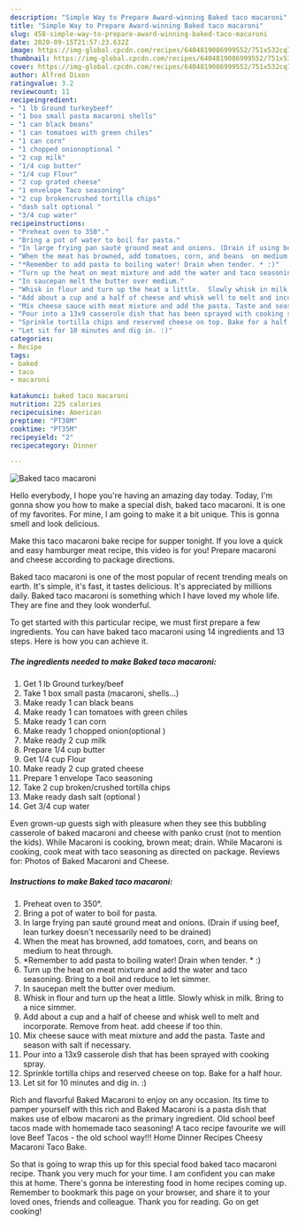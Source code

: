 ```yaml
---
description: "Simple Way to Prepare Award-winning Baked taco macaroni"
title: "Simple Way to Prepare Award-winning Baked taco macaroni"
slug: 458-simple-way-to-prepare-award-winning-baked-taco-macaroni
date: 2020-09-15T21:57:23.632Z
image: https://img-global.cpcdn.com/recipes/6404819086999552/751x532cq70/baked-taco-macaroni-recipe-main-photo.jpg
thumbnail: https://img-global.cpcdn.com/recipes/6404819086999552/751x532cq70/baked-taco-macaroni-recipe-main-photo.jpg
cover: https://img-global.cpcdn.com/recipes/6404819086999552/751x532cq70/baked-taco-macaroni-recipe-main-photo.jpg
author: Alfred Dixon
ratingvalue: 3.2
reviewcount: 11
recipeingredient:
- "1 lb Ground turkeybeef"
- "1 box small pasta macaroni shells"
- "1 can black beans"
- "1 can tomatoes with green chiles"
- "1 can corn"
- "1 chopped onionoptional "
- "2 cup milk"
- "1/4 cup butter"
- "1/4 cup Flour"
- "2 cup grated cheese"
- "1 envelope Taco seasoning"
- "2 cup brokencrushed tortilla chips"
- "dash salt optional "
- "3/4 cup water"
recipeinstructions:
- "Preheat oven to 350°."
- "Bring a pot of water to boil for pasta."
- "In large frying pan sauté ground meat and onions. (Drain if using beef, lean turkey doesn&#39;t necessarily need to be drained)"
- "When the meat has browned, add tomatoes, corn, and beans  on medium to heat through."
- "*Remember to add pasta to boiling water! Drain when tender. * :)"
- "Turn up the heat on meat mixture and add the water and taco seasoning. Bring to a boil and reduce to let simmer."
- "In saucepan melt the butter over medium."
- "Whisk in flour and turn up the heat a little.  Slowly whisk in milk. Bring to a nice simmer."
- "Add about a cup and a half of cheese and whisk well to melt and incorporate. Remove from heat.  add cheese if too thin."
- "Mix cheese sauce with meat mixture and add the pasta. Taste and season with salt if necessary."
- "Pour into a 13x9 casserole dish that has been sprayed with cooking spray."
- "Sprinkle tortilla chips and reserved cheese on top. Bake for a half hour."
- "Let sit for 10 minutes and dig in. :)"
categories:
- Recipe
tags:
- baked
- taco
- macaroni

katakunci: baked taco macaroni 
nutrition: 225 calories
recipecuisine: American
preptime: "PT38M"
cooktime: "PT35M"
recipeyield: "2"
recipecategory: Dinner

---
```



![Baked taco macaroni](https://img-global.cpcdn.com/recipes/6404819086999552/751x532cq70/baked-taco-macaroni-recipe-main-photo.jpg)

Hello everybody, I hope you're having an amazing day today. Today, I'm gonna show you how to make a special dish, baked taco macaroni. It is one of my favorites. For mine, I am going to make it a bit unique. This is gonna smell and look delicious.

Make this taco macaroni bake recipe for supper tonight. If you love a quick and easy hamburger meat recipe, this video is for you! Prepare macaroni and cheese according to package directions.

Baked taco macaroni is one of the most popular of recent trending meals on earth. It's simple, it's fast, it tastes delicious. It's appreciated by millions daily. Baked taco macaroni is something which I have loved my whole life. They are fine and they look wonderful.


To get started with this particular recipe, we must first prepare a few ingredients. You can have baked taco macaroni using 14 ingredients and 13 steps. Here is how you can achieve it.

<!--inarticleads1-->

##### The ingredients needed to make Baked taco macaroni:

1. Get 1 lb Ground turkey/beef
1. Take 1 box small pasta (macaroni, shells...)
1. Make ready 1 can black beans
1. Make ready 1 can tomatoes with green chiles
1. Make ready 1 can corn
1. Make ready 1 chopped onion(optional )
1. Make ready 2 cup milk
1. Prepare 1/4 cup butter
1. Get 1/4 cup Flour
1. Make ready 2 cup grated cheese
1. Prepare 1 envelope Taco seasoning
1. Take 2 cup broken/crushed tortilla chips
1. Make ready dash salt (optional )
1. Get 3/4 cup water


Even grown-up guests sigh with pleasure when they see this bubbling casserole of baked macaroni and cheese with panko crust (not to mention the kids). While Macaroni is cooking, brown meat; drain. While Macaroni is cooking, cook meat with taco seasoning as directed on package. Reviews for: Photos of Baked Macaroni and Cheese. 

<!--inarticleads2-->

##### Instructions to make Baked taco macaroni:

1. Preheat oven to 350°.
1. Bring a pot of water to boil for pasta.
1. In large frying pan sauté ground meat and onions. (Drain if using beef, lean turkey doesn&#39;t necessarily need to be drained)
1. When the meat has browned, add tomatoes, corn, and beans  on medium to heat through.
1. *Remember to add pasta to boiling water! Drain when tender. * :)
1. Turn up the heat on meat mixture and add the water and taco seasoning. Bring to a boil and reduce to let simmer.
1. In saucepan melt the butter over medium.
1. Whisk in flour and turn up the heat a little.  Slowly whisk in milk. Bring to a nice simmer.
1. Add about a cup and a half of cheese and whisk well to melt and incorporate. Remove from heat.  add cheese if too thin.
1. Mix cheese sauce with meat mixture and add the pasta. Taste and season with salt if necessary.
1. Pour into a 13x9 casserole dish that has been sprayed with cooking spray.
1. Sprinkle tortilla chips and reserved cheese on top. Bake for a half hour.
1. Let sit for 10 minutes and dig in. :)


Rich and flavorful Baked Macaroni to enjoy on any occasion. Its time to pamper yourself with this rich and Baked Macaroni is a pasta dish that makes use of elbow macaroni as the primary ingredient. Old school beef tacos made with homemade taco seasoning! A taco recipe favourite we will love Beef Tacos - the old school way!!! Home Dinner Recipes Cheesy Macaroni Taco Bake. 

So that is going to wrap this up for this special food baked taco macaroni recipe. Thank you very much for your time. I am confident you can make this at home. There's gonna be interesting food in home recipes coming up. Remember to bookmark this page on your browser, and share it to your loved ones, friends and colleague. Thank you for reading. Go on get cooking!
